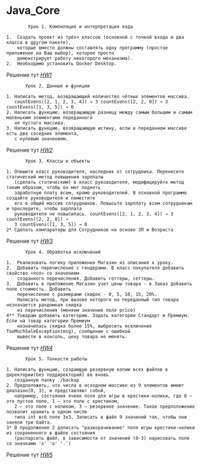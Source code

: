 # Java_Core

            Урок 1. Компиляция и интерпретация кода
           
    1.  Создать проект из трёх+ классов (основной с точкой входа и два класса в другом пакете),
        которые вместе должны составлять одну программу (простое приложение на Ваш выбор), которое просто 
        демонстрирует работу некоторого механизма).
    2.  Необходимо установить Docker Desktop.
    
   Решение тут _[HW1](https://github.com/TiRastaMafia/Java_Core/tree/main/HW1)_
   
           Урок 2. Данные и функции

    1. Написать метод, возвращающий количество чётных элементов массива. 
       countEvens([2, 1, 2, 3, 4]) → 3 countEvens([2, 2, 0]) → 3 countEvens([1, 3, 5]) → 0 
    2. Написать функцию, возвращающую разницу между самым большим и самым маленьким элементами переданного
       не пустого массива. 
    3. Написать функцию, возвращающую истину, если в переданном массиве есть два соседних элемента,
       с нулевым значением.


  Решение тут _[HW2](https://github.com/TiRastaMafia/Java_Core/tree/main/HW2)_
  
           Урок 3. Классы и объекты

    1. Опишите класс руководителя, наследник от сотрудника. Перенесите статический метод повышения зарплаты 
       (сделать статическим) в класс руководителя, модифицируйте метод таким образом, чтобы он мог поднять 
       заработную плату всем, кроме руководителей. В основной программе создайте руководителя и поместите 
       его в общий массив сотрудников. Повысьте зарплату всем сотрудникам и проследите, чтобы зарплата 
       руководителя не повысилась. countEvens([2, 1, 2, 3, 4]) → 3 countEvens([2, 2, 0]) → 
       3 countEvens([1, 3, 5]) → 0 
    2* Сделать компараторы для Сотрудников на основе ЗП и Возраста
     
  Решение тут _[HW3](https://github.com/TiRastaMafia/Java_Core/tree/main/HW3)_

           Урок 4. Обработка исключений

    1.  Реализовать логику приложения Магазин из описания к уроку.  
    2.  Добавить перечисление с гендерами. В класс покупателя добавить свойство «пол» со значением 
        созданного перечисления. Добавить геттеры, сеттеры.
    3.  Добавить в приложение Магазин учет цены товара - в Заказ добавить поле стоимость. Добавить 
        перечисление с размерами скидок - 0, 5, 10, 15, 20%.
        Написать метод, при вызове которого на переданный тип товара незначается рандомная скидка 
        из перечисления (меняем значение поля price)
    4** Товарам добавить категорию. Задать категории Стандарт и Премиум. Если на товар категории Премиум 
        назначилась скидка более 15%, выбросить исключение TooMuchSaleException(msg), сообщение с ошибкой 
        вывести в консоль, цену товара не менять.
     
  Решение тут _[HW4](https://github.com/TiRastaMafia/Java_Core/tree/main/HW4)_  

           Урок 5. Тонкости работы

    1. Написать функцию, создающую резервную копию всех файлов в директории(без поддиректорий) во вновь 
       созданную папку ./backup
    2. Предположить, что числа в исходном массиве из 9 элементов имеют диапазон[0, 3], и представляют собой,
       например, состояния ячеек поля для игры в крестики-нолики, где 0 – это пустое поле, 1 – это поле с крестиком,
       2 – это поле с ноликом, 3 – резервное значение. Такое предположение позволит хранить в одном числе 
       типа int всё поле 3х3. Записать в файл 9 значений так, чтобы они заняли три байта.
    3* В продолжение 2 дописать "разворачивание" поля игры крестики-нолики из сохраненного в файле состояния 
       (распарсить файл, в зависимости от значений (0-3) нарисовать поле со значками 'х' 'о' '.')
     
  Решение тут _[HW5](https://github.com/TiRastaMafia/Java_Core/tree/main/HW5)_  
  
  



